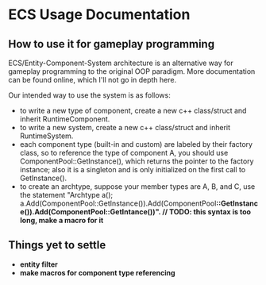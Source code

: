 # ECS Usage Documentation

## How to use it for gameplay programming

ECS/Entity-Component-System architecture is an alternative way for gameplay programming to the original OOP paradigm.
More documentation can be found online, which I'll not go in depth here.  

Our intended way to use the system is as follows:  
- to write a new type of component, create a new c++ class/struct and inherit RuntimeComponent.  
- to write a new system, create a new c++ class/struct and inherit RuntimeSystem.  
- each component type (built-in and custom) are labeled by their factory class, so to reference the type of component A, you should use ComponentPool<A>::GetInstance(), which returns the pointer to the factory instance; also it is a singleton and is only initialized on the first call to GetInstance().
- to create an archtype, suppose your member types are A, B, and C, use the statement "Archtype a(); a.Add(ComponentPool<A>::GetInstance()).Add(ComponentPool<B>::GetInstance()).Add(ComponentPool<C>::GetIntance())".  // TODO: this syntax is too long, make a macro for it

## Things yet to settle

- entity filter
- make macros for component type referencing
